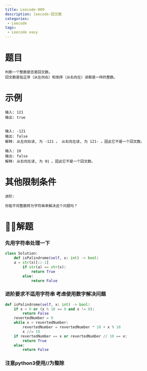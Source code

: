 ```yaml
---
title: Leecode-009
description: leecode-回文数
categories:
 - Leecode
tags:
 - Leecode easy
---
```



# 题目

```
判断一个整数是否是回文数。
回文数是指正序（从左向右）和倒序（从右向左）读都是一样的整数。
```

# 示例

```
输入: 121
输出: true


输入: -121
输出: false
解释: 从左向右读, 为 -121 。 从右向左读, 为 121- 。因此它不是一个回文数。

输入: 10
输出: false
解释: 从右向左读, 为 01 。因此它不是一个回文数。

```
# 其他限制条件

```
进阶:

你能不将整数转为字符串来解决这个问题吗？
```


# 解题


### 先用字符串处理一下


```python
class Solution:
    def isPalindrome(self, x: int) -> bool:
    a = str(x)[::-1]
        if str(a) == str(x):
            return True
        else:
            return False
```

### 进阶要求不适用字符串 考虑使用数字解决问题

```python
def isPalindrome(self, x: int) -> bool:
    if x < 0 or (x % 10 == 0 and x != 0):
        return False
    revertedNumber = 0
    while x > revertedNumber:
        revertedNumber = revertedNumber * 10 + x % 10
        x //= 10
    if revertedNumber == x or revertedNumber // 10 == x:
        return True
    else:
        return False
```

### 注意python3使用//为整除